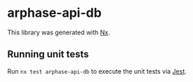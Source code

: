 # arphase-api-db

This library was generated with [Nx](https://nx.dev).

## Running unit tests

Run `nx test arphase-api-db` to execute the unit tests via [Jest](https://jestjs.io).
